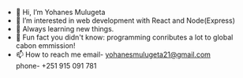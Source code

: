 - 👋 Hi, I’m Yohanes Mulugeta
- 👀 I’m interested in web development with React and Node(Express)
- 🌱 Always learning new things.
- 👻 Fun fact you didn't know: programming conributes a lot to global cabon emmission!
- 📫 How to reach me email- yohanesmulugeta21@gmail.com   
     phone- +251 915 091 781
<!---
YohanesMulugeta/YohanesMulugeta is a ✨ special ✨ repository because its `README.md` (this file) appears on your GitHub profile.
You can click the Preview link to take a look at your changes.
--->
